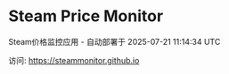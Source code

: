 # Steam Price Monitor

Steam价格监控应用 - 自动部署于 2025-07-21 11:14:34 UTC

访问: https://steammonitor.github.io
